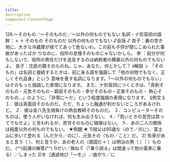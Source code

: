 ```yaml
---
title:
description
component:ContentPage
---
```



126.～そのもの／～そのものだ／～以外の何ものでもない
名詞・ナ形容詞の語幹： × ＋ そのもの
そのものだ
以外の何ものでもない
♪会話 ♪
良子：裏の空き地に、大きな冷蔵庫が捨ててあって危ないわ。この前も子供が閉じこめられた事故があったばか りなのに、役所の怠慢そのものじゃないかしら。
李 ：自分が何もしないで、役所の責任だけを追及するのは納税者の横暴以外の何ものでもないよ。 良子：住民の鏡そのものね。じゃ、あなた、何とかして？
♯解説 ♭
「そのもの」は名詞と接続するときは、前に来る語を強調して「他の何物でもなく、正しくそれ自身」という 意味を表す名詞になります。「～以外の何ものでもない」はそのもっと強調した表現になります。
また、ナ形容詞につくときは、「真剣そのもの・元気そのもの・窮屈そのもの・幸せそのもの・正直そのもの・ 熱心そのもの…」のように、「非常に～だ」という程度強調の表現になります。
§例文 §
１．彼は真面目そのものだ。ただ、ちょっと融通が利かないところがあるけれど。
２．彼は金八先生顔負けの熱血教師そのものだ。
３．コンピューターそのものは、使う人がいなければ、何も生み出さない。
４．「若いときの苦労は買ってでもせよ」と言われるが、苦労そのものに価値はない。
５．あの二人の関係は純愛以外の何ものでもない。
★例題 ★
1)祖父は95歳な（ので／のに）、富士山に歩いて登れる（んだから／のに）、元気その（もの／こと）だ。
2) 気骨があると言う（ ）、何と言うか、あの老人の（頑固だ→ ）は明治の男（ ）（ ）ものだ。
(^^)前課の解答(^^)
1)せい／損ねて（「乗り誤る」は間違って他の電車に乗る）／しまった
2)を（通過地び「～を」）／曲がり／に
